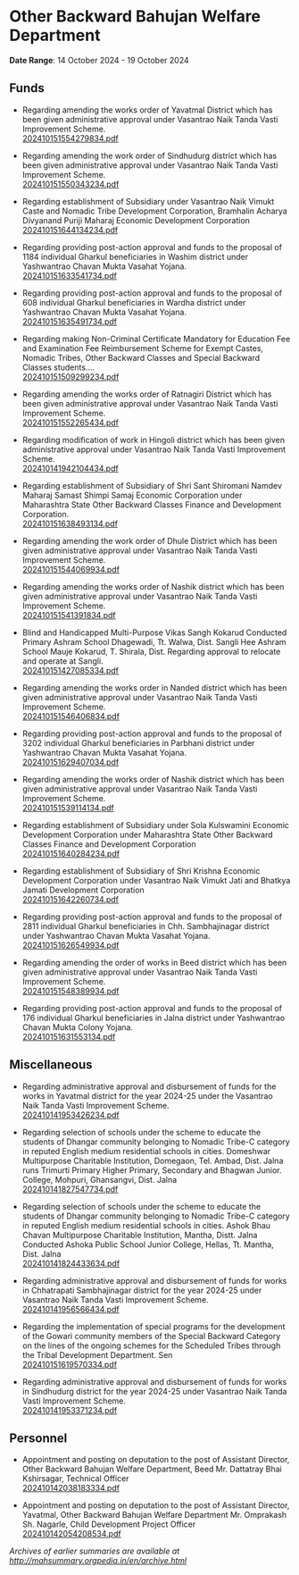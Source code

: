 # Other Backward Bahujan Welfare Department

**Date Range**: 14 October 2024 - 19 October 2024


## Funds
- Regarding amending the works order of Yavatmal District which has been given administrative approval under Vasantrao Naik Tanda Vasti Improvement Scheme.\
  [202410151554279834.pdf](https://gr.maharashtra.gov.in/Site/Upload/Government%20Resolutions/English/202410151554279834.pdf)

- Regarding amending the work order of Sindhudurg district which has been given administrative approval under Vasantrao Naik Tanda Vasti Improvement Scheme.\
  [202410151550343234.pdf](https://gr.maharashtra.gov.in/Site/Upload/Government%20Resolutions/English/202410151550343234.pdf)

- Regarding establishment of Subsidiary under Vasantrao Naik Vimukt Caste and Nomadic Tribe Development Corporation, Bramhalin Acharya Divyanand Puriji Maharaj Economic Development Corporation\
  [202410151644134234.pdf](https://gr.maharashtra.gov.in/Site/Upload/Government%20Resolutions/English/202410151644134234.pdf)

- Regarding providing post-action approval and funds to the proposal of 1184 individual Gharkul beneficiaries in Washim district under Yashwantrao Chavan Mukta Vasahat Yojana.\
  [202410151633541734.pdf](https://gr.maharashtra.gov.in/Site/Upload/Government%20Resolutions/English/202410151633541734.pdf)

- Regarding providing post-action approval and funds to the proposal of 608 individual Gharkul beneficiaries in Wardha district under Yashwantrao Chavan Mukta Vasahat Yojana.\
  [202410151635491734.pdf](https://gr.maharashtra.gov.in/Site/Upload/Government%20Resolutions/English/202410151635491734.pdf)

- Regarding making Non-Criminal Certificate Mandatory for Education Fee and Examination Fee Reimbursement Scheme for Exempt Castes, Nomadic Tribes, Other Backward Classes and Special Backward Classes students....\
  [202410151509299234.pdf](https://gr.maharashtra.gov.in/Site/Upload/Government%20Resolutions/English/202410151509299234.pdf)

- Regarding amending the works order of Ratnagiri District which has been given administrative approval under Vasantrao Naik Tanda Vasti Improvement Scheme.\
  [202410151552265434.pdf](https://gr.maharashtra.gov.in/Site/Upload/Government%20Resolutions/English/202410151552265434.pdf)

- Regarding modification of work in Hingoli district which has been given administrative approval under Vasantrao Naik Tanda Vasti Improvement Scheme.\
  [202410141942104434.pdf](https://gr.maharashtra.gov.in/Site/Upload/Government%20Resolutions/English/202410141942104434.pdf)

- Regarding establishment of Subsidiary of Shri Sant Shiromani Namdev Maharaj Samast Shimpi Samaj Economic Corporation under Maharashtra State Other Backward Classes Finance and Development Corporation.\
  [202410151638493134.pdf](https://gr.maharashtra.gov.in/Site/Upload/Government%20Resolutions/English/202410151638493134.pdf)

- Regarding amending the work order of Dhule District which has been given administrative approval under Vasantrao Naik Tanda Vasti Improvement Scheme.\
  [202410151544069934.pdf](https://gr.maharashtra.gov.in/Site/Upload/Government%20Resolutions/English/202410151544069934.pdf)

- Regarding amending the works order of Nashik district which has been given administrative approval under Vasantrao Naik Tanda Vasti Improvement Scheme.\
  [202410151541391834.pdf](https://gr.maharashtra.gov.in/Site/Upload/Government%20Resolutions/English/202410151541391834.pdf)

- Blind and Handicapped Multi-Purpose Vikas Sangh Kokarud Conducted Primary Ashram School Dhagewadi, Tt. Walwa, Dist. Sangli Hee Ashram School Mauje Kokarud, T. Shirala, Dist. Regarding approval to relocate and operate at Sangli.\
  [202410151427085334.pdf](https://gr.maharashtra.gov.in/Site/Upload/Government%20Resolutions/English/202410151427085334.pdf)

- Regarding amending the works order in Nanded district which has been given administrative approval under Vasantrao Naik Tanda Vasti Improvement Scheme.\
  [202410151546406834.pdf](https://gr.maharashtra.gov.in/Site/Upload/Government%20Resolutions/English/202410151546406834.pdf)

- Regarding providing post-action approval and funds to the proposal of 3202 individual Gharkul beneficiaries in Parbhani district under Yashwantrao Chavan Mukta Vasahat Yojana.\
  [202410151629407034.pdf](https://gr.maharashtra.gov.in/Site/Upload/Government%20Resolutions/English/202410151629407034.pdf)

- Regarding amending the works order of Nashik district which has been given administrative approval under Vasantrao Naik Tanda Vasti Improvement Scheme.\
  [202410151539114134.pdf](https://gr.maharashtra.gov.in/Site/Upload/Government%20Resolutions/English/202410151539114134.pdf)

- Regarding establishment of Subsidiary under Sola Kulswamini Economic Development Corporation under Maharashtra State Other Backward Classes Finance and Development Corporation\
  [202410151640284234.pdf](https://gr.maharashtra.gov.in/Site/Upload/Government%20Resolutions/English/202410151640284234.pdf)

- Regarding establishment of Subsidiary of Shri Krishna Economic Development Corporation under Vasantrao Naik Vimukt Jati and Bhatkya Jamati Development Corporation\
  [202410151642260734.pdf](https://gr.maharashtra.gov.in/Site/Upload/Government%20Resolutions/English/202410151642260734.pdf)

- Regarding providing post-action approval and funds to the proposal of 2811 individual Gharkul beneficiaries in Chh. Sambhajinagar district under Yashwantrao Chavan Mukta Vasahat Yojana.\
  [202410151626549934.pdf](https://gr.maharashtra.gov.in/Site/Upload/Government%20Resolutions/English/202410151626549934.pdf)

- Regarding amending the order of works in Beed district which has been given administrative approval under Vasantrao Naik Tanda Vasti Improvement Scheme.\
  [202410151548389934.pdf](https://gr.maharashtra.gov.in/Site/Upload/Government%20Resolutions/English/202410151548389934.pdf)

- Regarding providing post-action approval and funds to the proposal of 176 individual Gharkul beneficiaries in Jalna district under Yashwantrao Chavan Mukta Colony Yojana.\
  [202410151631553134.pdf](https://gr.maharashtra.gov.in/Site/Upload/Government%20Resolutions/English/202410151631553134.pdf)

## Miscellaneous
- Regarding administrative approval and disbursement of funds for the works in Yavatmal district for the year 2024-25 under the Vasantrao Naik Tanda Vasti Improvement Scheme.\
  [202410141953426234.pdf](https://gr.maharashtra.gov.in/Site/Upload/Government%20Resolutions/English/202410141953426234.pdf)

- Regarding selection of schools under the scheme to educate the students of Dhangar community belonging to Nomadic Tribe-C category in reputed English medium residential schools in cities. Domeshwar Multipurpose Charitable Institution, Domegaon, Tel. Ambad, Dist. Jalna runs Trimurti Primary Higher Primary, Secondary and Bhagwan Junior. College, Mohpuri, Ghansangvi, Dist. Jalna\
  [202410141827547734.pdf](https://gr.maharashtra.gov.in/Site/Upload/Government%20Resolutions/English/202410141827547734.pdf)

- Regarding selection of schools under the scheme to educate the students of Dhangar community belonging to Nomadic Tribe-C category in reputed English medium residential schools in cities. Ashok Bhau Chavan Multipurpose Charitable Institution, Mantha, Distt. Jalna Conducted Ashoka Public School  Junior College, Hellas, Tt. Mantha, Dist. Jalna\
  [202410141824433634.pdf](https://gr.maharashtra.gov.in/Site/Upload/Government%20Resolutions/English/202410141824433634.pdf)

- Regarding administrative approval and disbursement of funds for works in Chhatrapati Sambhajinagar district for the year 2024-25 under Vasantrao Naik Tanda Vasti Improvement Scheme.\
  [202410141956566434.pdf](https://gr.maharashtra.gov.in/Site/Upload/Government%20Resolutions/English/202410141956566434.pdf)

- Regarding the implementation of special programs for the development of the Gowari community members of the Special Backward Category on the lines of the ongoing schemes for the Scheduled Tribes through the Tribal Development Department. Sen\
  [202410151619570334.pdf](https://gr.maharashtra.gov.in/Site/Upload/Government%20Resolutions/English/202410151619570334.pdf)

- Regarding administrative approval and disbursement of funds for works in Sindhudurg district for the year 2024-25 under Vasantrao Naik Tanda Vasti Improvement Scheme.\
  [202410141953371234.pdf](https://gr.maharashtra.gov.in/Site/Upload/Government%20Resolutions/English/202410141953371234.pdf)

## Personnel
- Appointment and posting on deputation to the post of Assistant Director, Other Backward Bahujan Welfare Department, Beed Mr. Dattatray Bhai Kshirsagar, Technical Officer\
  [202410142038183334.pdf](https://gr.maharashtra.gov.in/Site/Upload/Government%20Resolutions/English/202410142038183334.pdf)

- Appointment and posting on deputation to the post of Assistant Director, Yavatmal, Other Backward Bahujan Welfare Department Mr. Omprakash Sh. Nagarle, Child Development Project Officer\
  [202410142054208534.pdf](https://gr.maharashtra.gov.in/Site/Upload/Government%20Resolutions/English/202410142054208534.pdf)


*Archives of earlier summaries are available at http://mahsummary.orgpedia.in/en/archive.html*